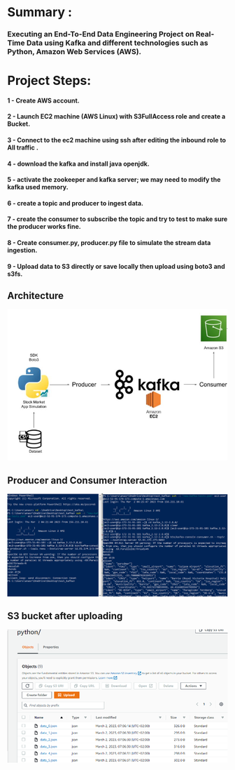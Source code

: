 # Summary :
### Executing an End-To-End Data Engineering Project on Real-Time Data using Kafka and different technologies such as Python, Amazon Web Services (AWS).

# Project Steps:
#### 1 - Create AWS account. 
#### 2 - Launch EC2 machine (AWS Linux) with S3FullAccess role and create a Bucket.
#### 3 - Connect to the ec2 machine using ssh after editing the inbound role to All traffic .
#### 4 - download the kafka and install java openjdk.
#### 5 - activate the zookeeper and kafka server; we may need to modify the kafka used memory.
#### 6 - create a topic and producer to ingest data.
#### 7 - create the consumer to subscribe the topic and try to test to make sure the producer works fine.
#### 8 - Create consumer.py, producer.py file to simulate the stream data ingestion.
#### 9 - Upload data to S3 directly or save locally then upload using boto3 and s3fs.

## Architecture 
<img src="arch.png">

## Producer and Consumer Interaction
<img src = "producer_consumer.png">

## S3 bucket after uploading
<img src = "s3bucket.png">
